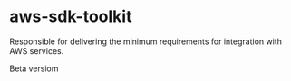 # aws-sdk-toolkit
Responsible for delivering the minimum requirements for integration with AWS services.

Beta versiom
